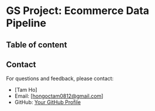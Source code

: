 # GS Project: Ecommerce Data Pipeline

## Table of content

## Contact

For questions and feedback, please contact:

- [Tam Ho]
- Email: [hongoctam0812@gmail.com]
- GitHub: [Your GitHub Profile](https://github.com/hntam812)





